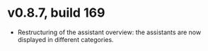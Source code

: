 # v0.8.7, build 169
- Restructuring of the assistant overview: the assistants are now displayed in different categories.